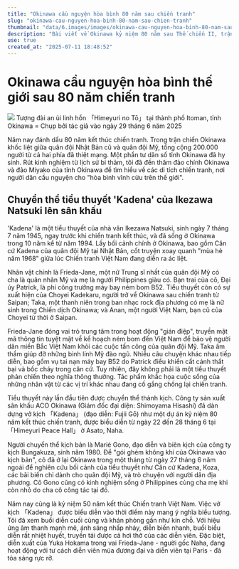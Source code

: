 ```yaml
---
title: "Okinawa cầu nguyện hòa bình 80 năm sau chiến tranh"
slug: "okinawa-cau-nguyen-hoa-binh-80-nam-sau-chien-tranh"
thumbnail: "data/6.images/images/okinawa-cau-nguyen-hoa-binh-80-nam-sau-chien-tranh.webp"
description: "Bài viết về Okinawa kỷ niệm 80 năm sau Thế chiến II, trận chiến khốc liệt ở Okinawa, và vở kịch chuyển thể từ tiểu thuyết lấy bối cảnh Chiến tranh Việt Nam tại Okinawa."
use: true
created_at: "2025-07-11 18:48:52"
---
```


# Okinawa cầu nguyện hòa bình thế giới sau 80 năm chiến tranh

![](/images/20250711-00010000-nipponcom-000-1-view.webp)
Tượng đài an ủi linh hồn 「Himeyuri no Tō」 tại thành phố Itoman, tỉnh Okinawa = Chụp bởi tác giả vào ngày 29 tháng 6 năm 2025

Năm nay đánh dấu 80 năm kết thúc chiến tranh. Trong trận chiến Okinawa khốc liệt giữa quân đội Nhật Bản cũ và quân đội Mỹ, tổng cộng 200.000 người từ cả hai phía đã thiệt mạng. Một phần tư dân số tỉnh Okinawa đã hy sinh. Rút kinh nghiệm từ lịch sử bi thảm, tôi đã đến thăm đảo chính Okinawa và đảo Miyako của tỉnh Okinawa để tìm hiểu về các di tích chiến tranh, nơi người dân cầu nguyện cho "hòa bình vĩnh cửu trên thế giới".

## Chuyển thể tiểu thuyết 'Kadena' của Ikezawa Natsuki lên sân khấu

'Kadena' là một tiểu thuyết của nhà văn Ikezawa Natsuki, sinh ngày 7 tháng 7 năm 1945, ngay trước khi chiến tranh kết thúc, và đã sống ở Okinawa trong 10 năm kể từ năm 1994. Lấy bối cảnh chính ở Okinawa, bao gồm Căn cứ Kadena của quân đội Mỹ tại Nhật Bản, cốt truyện xoay quanh "mùa hè năm 1968" giữa lúc Chiến tranh Việt Nam đang diễn ra ác liệt.

Nhân vật chính là Frieda-Jane, một nữ Trung sĩ nhất của quân đội Mỹ có cha là quân nhân Mỹ và mẹ là người Philippines giàu có. Bạn trai của cô, Đại úy Patrick, là phi công trưởng máy bay ném bom B52. Tiểu thuyết còn có sự xuất hiện của Choyei Kadekaru, người trở về Okinawa sau chiến tranh từ Saipan; Taka, một thanh niên trong ban nhạc rock địa phương có mẹ là nữ sinh trong Chiến dịch Okinawa; và Anan, một người Việt Nam, bạn cũ của Choyei từ thời ở Saipan.

Frieda-Jane đóng vai trò trung tâm trong hoạt động "gián điệp", truyền mật mã thông tin tuyệt mật về kế hoạch ném bom đến Việt Nam để bảo vệ người dân miền Bắc Việt Nam khỏi các cuộc tấn công của quân đội Mỹ. Taka âm thầm giúp đỡ những binh lính Mỹ đào ngũ. Nhiều câu chuyện khác nhau tiếp diễn, bao gồm vụ tai nạn máy bay B52 do Patrick điều khiển cất cánh thất bại và bốc cháy trong căn cứ. Tuy nhiên, đây không phải là một tiểu thuyết phản chiến theo nghĩa thông thường. Tác phẩm khắc họa cuộc sống của những nhân vật từ các vị trí khác nhau đang cố gắng chống lại chiến tranh.

Tiểu thuyết này lần đầu tiên được chuyển thể thành kịch. Công ty sản xuất sân khấu ACO Okinawa (Giám đốc đại diện: Shimoyama Hisashi) đã dàn dựng vở kịch 「Kadena」 (đạo diễn: Fujii Gō) như một dự án kỷ niệm 80 năm kết thúc chiến tranh, được biểu diễn từ ngày 22 đến 28 tháng 6 tại 「Himeyuri Peace Hall」 ở Asato, Naha.

Người chuyển thể kịch bản là Marié Gono, đạo diễn và biên kịch của công ty kịch Bungakuza, sinh năm 1980. Để "gói ghém không khí của Okinawa vào kịch bản", cô đã ở lại Okinawa trong một tháng từ ngày 27 tháng 6 năm ngoái để nghiên cứu bối cảnh của tiểu thuyết như Căn cứ Kadena, Koza, các bãi biển chỉ dành cho quân đội Mỹ, và trò chuyện với người dân địa phương. Cô Gono cũng có kinh nghiệm sống ở Philippines cùng cha mẹ khi còn nhỏ do cha cô công tác tại đó.

Năm nay cũng là kỷ niệm 50 năm kết thúc Chiến tranh Việt Nam. Việc vở kịch 「Kadena」 được biểu diễn vào thời điểm này mang ý nghĩa biểu tượng. Tôi đã xem buổi diễn cuối cùng và khán phòng gần như kín chỗ. Với hiệu ứng âm thanh mạnh mẽ, ánh sáng nhấp nháy, diễn biến nhanh, buổi biểu diễn rất nhiệt huyết, truyền tải được cả hơi thở của các diễn viên. Đặc biệt, diễn xuất của Yuka Hokama trong vai Frieda-Jane - người gốc Naha, đang hoạt động với tư cách diễn viên múa đương đại và diễn viên tại Paris - đã tỏa sáng rực rỡ.
